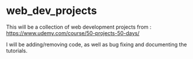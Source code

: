 # web_dev_projects


This will be a collection of web development projects from : https://www.udemy.com/course/50-projects-50-days/


I will be adding/removing code, as well as bug fixing and documenting the tutorials.

